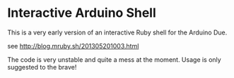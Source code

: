 Interactive Arduino Shell
===

This is a very early version of an interactive Ruby shell for the Arduino Due.

see http://blog.mruby.sh/201305201003.html

The code is very unstable and quite a mess at the moment. Usage is only suggested to the brave!
